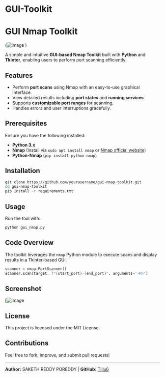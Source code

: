 # GUI-Toolkit
# GUI Nmap Toolkit

(![image](https://github.com/user-attachments/assets/c05e77b6-177b-466c-9fea-a5bb9524e50c)
)

A simple and intuitive **GUI-based Nmap Toolkit** built with **Python** and **Tkinter**, enabling users to perform port scanning efficiently.

## Features
- Perform **port scans** using Nmap with an easy-to-use graphical interface.
- View detailed results including **port states** and **running services**.
- Supports **customizable port ranges** for scanning.
- Handles errors and user interruptions gracefully.

## Prerequisites
Ensure you have the following installed:
- **Python 3.x**
- **Nmap** (Install via `sudo apt install nmap` or [Nmap official website](https://nmap.org/))
- **Python-Nmap** (`pip install python-nmap`)

## Installation
```bash
git clone https://github.com/yourusername/gui-nmap-toolkit.git
cd gui-nmap-toolkit
pip install -r requirements.txt
```

## Usage
Run the tool with:
```bash
python gui_nmap.py
```

## Code Overview
The toolkit leverages the `nmap` Python module to execute scans and display results in a Tkinter-based GUI.

```python
scanner = nmap.PortScanner()
scanner.scan(target, f"{start_port}-{end_port}", arguments='-Pn')
```

## Screenshot
[![image](https://github.com/user-attachments/assets/a487816c-cda0-44b4-8641-4c92c153587d)


## License
This project is licensed under the MIT License.

## Contributions
Feel free to fork, improve, and submit pull requests!

---
**Author:** SAKETH REDDY POREDDY | **GitHub:** [Tillu6](https://github.com/Tillu6)


